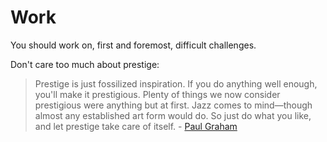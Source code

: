 # Work

You should work on, first and foremost, difficult challenges.

Don't care too much about prestige:

> Prestige is just fossilized inspiration. If you do anything well enough, you'll make it prestigious. Plenty of things we now consider prestigious were anything but at first. Jazz comes to mind—though almost any established art form would do. So just do what you like, and let prestige take care of itself. - [Paul Graham](http://www.paulgraham.com/love.html)
